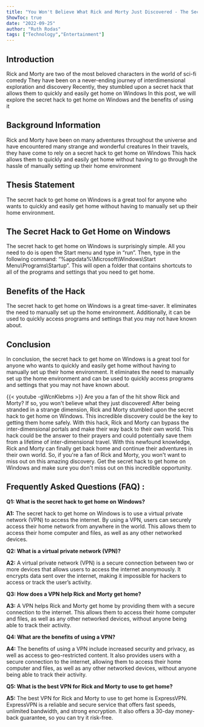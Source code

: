 ```yaml
---
title: "You Won't Believe What Rick and Morty Just Discovered - The Secret Hack to Get Home on Windows!"
ShowToc: true 
date: "2022-09-25"
author: "Ruth Rodas" 
tags: ["Technology","Entertainment"]
---
```

## Introduction
Rick and Morty are two of the most beloved characters in the world of sci-fi comedy They have been on a never-ending journey of interdimensional exploration and discovery Recently, they stumbled upon a secret hack that allows them to quickly and easily get home on Windows In this post, we will explore the secret hack to get home on Windows and the benefits of using it

## Background Information
Rick and Morty have been on many adventures throughout the universe and have encountered many strange and wonderful creatures In their travels, they have come to rely on a secret hack to get home on Windows This hack allows them to quickly and easily get home without having to go through the hassle of manually setting up their home environment

## Thesis Statement
The secret hack to get home on Windows is a great tool for anyone who wants to quickly and easily get home without having to manually set up their home environment.

## The Secret Hack to Get Home on Windows
The secret hack to get home on Windows is surprisingly simple. All you need to do is open the Start menu and type in “run”. Then, type in the following command: “%appdata%\Microsoft\Windows\Start Menu\Programs\Startup”. This will open a folder that contains shortcuts to all of the programs and settings that you need to get home.

## Benefits of the Hack
The secret hack to get home on Windows is a great time-saver. It eliminates the need to manually set up the home environment. Additionally, it can be used to quickly access programs and settings that you may not have known about.

## Conclusion
In conclusion, the secret hack to get home on Windows is a great tool for anyone who wants to quickly and easily get home without having to manually set up their home environment. It eliminates the need to manually set up the home environment and can be used to quickly access programs and settings that you may not have known about.

{{< youtube -gWcnKIebms >}} 
Are you a fan of the hit show Rick and Morty? If so, you won't believe what they just discovered! After being stranded in a strange dimension, Rick and Morty stumbled upon the secret hack to get home on Windows. This incredible discovery could be the key to getting them home safely. With this hack, Rick and Morty can bypass the inter-dimensional portals and make their way back to their own world. This hack could be the answer to their prayers and could potentially save them from a lifetime of inter-dimensional travel. With this newfound knowledge, Rick and Morty can finally get back home and continue their adventures in their own world. So, if you're a fan of Rick and Morty, you won't want to miss out on this amazing discovery. Get the secret hack to get home on Windows and make sure you don't miss out on this incredible opportunity.

## Frequently Asked Questions (FAQ) :
**Q1: What is the secret hack to get home on Windows?**

**A1:** The secret hack to get home on Windows is to use a virtual private network (VPN) to access the internet. By using a VPN, users can securely access their home network from anywhere in the world. This allows them to access their home computer and files, as well as any other networked devices.

**Q2: What is a virtual private network (VPN)?**

**A2:** A virtual private network (VPN) is a secure connection between two or more devices that allows users to access the internet anonymously. It encrypts data sent over the internet, making it impossible for hackers to access or track the user’s activity.

**Q3: How does a VPN help Rick and Morty get home?**

**A3:** A VPN helps Rick and Morty get home by providing them with a secure connection to the internet. This allows them to access their home computer and files, as well as any other networked devices, without anyone being able to track their activity.

**Q4: What are the benefits of using a VPN?**

**A4:** The benefits of using a VPN include increased security and privacy, as well as access to geo-restricted content. It also provides users with a secure connection to the internet, allowing them to access their home computer and files, as well as any other networked devices, without anyone being able to track their activity.

**Q5: What is the best VPN for Rick and Morty to use to get home?**

**A5:** The best VPN for Rick and Morty to use to get home is ExpressVPN. ExpressVPN is a reliable and secure service that offers fast speeds, unlimited bandwidth, and strong encryption. It also offers a 30-day money-back guarantee, so you can try it risk-free.



